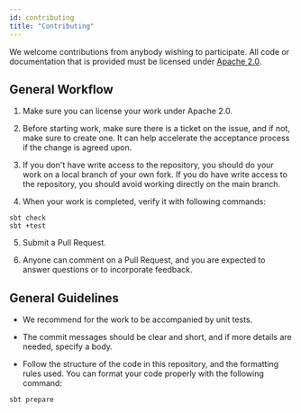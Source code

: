 ```yaml
---
id: contributing
title: "Contributing"
---
```


We welcome contributions from anybody wishing to participate. All code or documentation that is provided must be licensed under [Apache 2.0](https://github.com/lambdaworks/scurl-detector/blob/main/LICENSE).

## General Workflow

1. Make sure you can license your work under Apache 2.0.

2. Before starting work, make sure there is a ticket on the issue, and if not, make sure to create one. It can help accelerate the acceptance process if the change is agreed upon.

3. If you don't have write access to the repository, you should do your work on a local branch of your own fork. If you do have write access to the repository, you should avoid working directly on the main branch.
   
4. When your work is completed, verify it with following commands:

```
sbt check
sbt +test
```

5. Submit a Pull Request.

6. Anyone can comment on a Pull Request, and you are expected to answer questions or to incorporate feedback.

## General Guidelines

- We recommend for the work to be accompanied by unit tests.

- The commit messages should be clear and short, and if more details are needed, specify a body.

- Follow the structure of the code in this repository, and the formatting rules used. You can format your code properly with the following command:

```
sbt prepare
```